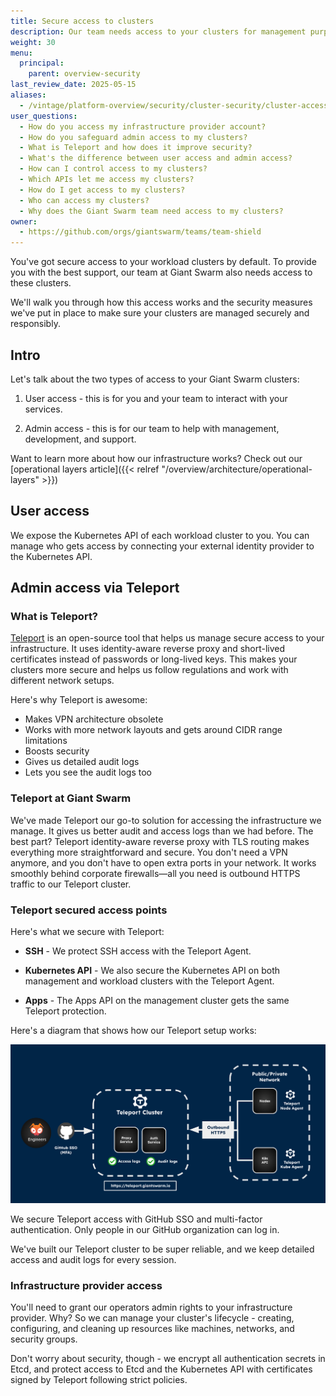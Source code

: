 ```yaml
---
title: Secure access to clusters
description: Our team needs access to your clusters for management purposes. Here's how we make sure this access is secure and responsible.
weight: 30
menu:
  principal:
    parent: overview-security
last_review_date: 2025-05-15
aliases:
  - /vintage/platform-overview/security/cluster-security/cluster-access/
user_questions:
  - How do you access my infrastructure provider account?
  - How do you safeguard admin access to my clusters?
  - What is Teleport and how does it improve security?
  - What's the difference between user access and admin access?
  - How can I control access to my clusters?
  - Which APIs let me access my clusters?
  - How do I get access to my clusters?
  - Who can access my clusters?
  - Why does the Giant Swarm team need access to my clusters?
owner:
  - https://github.com/orgs/giantswarm/teams/team-shield
---
```


You've got secure access to your workload clusters by default. To provide you with the best support, our team at Giant Swarm also needs access to these clusters.

We'll walk you through how this access works and the security measures we've put in place to make sure your clusters are managed securely and responsibly.

## Intro

Let's talk about the two types of access to your Giant Swarm clusters:

1. User access - this is for you and your team to interact with your services.

2. Admin access - this is for our team to help with management, development, and support.

Want to learn more about how our infrastructure works? Check out our [operational layers article]({{< relref "/overview/architecture/operational-layers" >}})

## User access

We expose the Kubernetes API of each workload cluster to you. You can manage who gets access by connecting your external identity provider to the Kubernetes API.

## Admin access via Teleport

### What is Teleport?

[Teleport](https://goteleport.com/) is an open-source tool that helps us manage secure access to your infrastructure. It uses identity-aware reverse proxy and short-lived certificates instead of passwords or long-lived keys. This makes your clusters more secure and helps us follow regulations and work with different network setups.

Here's why Teleport is awesome:

- Makes VPN architecture obsolete
- Works with more network layouts and gets around CIDR range limitations
- Boosts security
- Gives us detailed audit logs
- Lets you see the audit logs too

### Teleport at Giant Swarm

We've made Teleport our go-to solution for accessing the infrastructure we manage. It gives us better audit and access logs than we had before. The best part? Teleport identity-aware reverse proxy with TLS routing makes everything more straightforward and secure. You don't need a VPN anymore, and you don't have to open extra ports in your network. It works smoothly behind corporate firewalls—all you need is outbound HTTPS traffic to our Teleport cluster.

### Teleport secured access points

Here's what we secure with Teleport:

- **SSH** - We protect SSH access with the Teleport Agent.

- **Kubernetes API** - We also secure the Kubernetes API on both management and workload clusters with the Teleport Agent.

- **Apps** - The Apps API on the management cluster gets the same Teleport protection.

Here's a diagram that shows how our Teleport setup works:

![Teleport Architecture](teleport.png)

We secure Teleport access with GitHub SSO and multi-factor authentication. Only people in our GitHub organization can log in.

We've built our Teleport cluster to be super reliable, and we keep detailed access and audit logs for every session.

### Infrastructure provider access

You'll need to grant our operators admin rights to your infrastructure provider. Why? So we can manage your cluster's lifecycle - creating, configuring, and cleaning up resources like machines, networks, and security groups.

Don't worry about security, though - we encrypt all authentication secrets in Etcd, and protect access to Etcd and the Kubernetes API with certificates signed by Teleport following strict policies.
